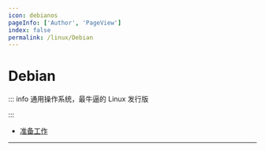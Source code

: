 ```yaml
---
icon: debianos
pageInfo: ['Author', 'PageView']
index: false
permalink: /linux/Debian
---
```


# Debian

::: info 通用操作系统，最牛逼的 Linux 发行版

:::

- [准备工作](./准备工作.md)

---
